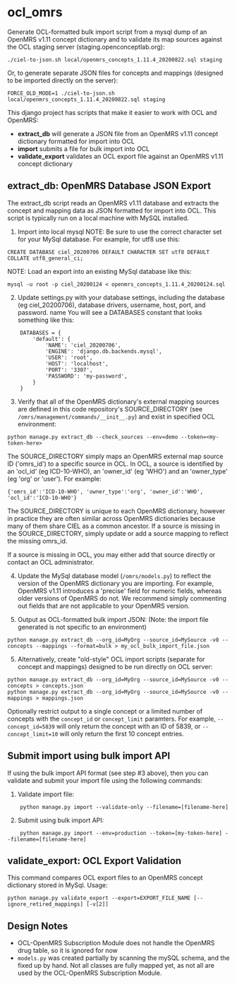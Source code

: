 # ocl_omrs


Generate OCL-formatted bulk import script from a mysql dump of an OpenMRS v1.11 concept dictionary and to validate its 
map sources against the OCL staging server (staging.openconceptlab.org):
```
./ciel-to-json.sh local/openmrs_concepts_1.11.4_20200822.sql staging
```

Or, to generate separate JSON files for concepts and mappings (designed to be imported directly on the server):
```
FORCE_OLD_MODE=1 ./ciel-to-json.sh local/openmrs_concepts_1.11.4_20200822.sql staging
```



This django project has scripts that make it easier to work with OCL and OpenMRS:
* **extract_db** will generate a JSON file from an OpenMRS v1.11 concept dictionary formatted for import into OCL
* **import** submits a file for bulk import into OCL
* **validate_export** validates an OCL export file against an OpenMRS v1.11 concept dictionary

## extract_db: OpenMRS Database JSON Export
The extract_db script reads an OpenMRS v1.11 database and extracts the concept and mapping data as JSON formatted for import into OCL. This script is typically run on a local machine with MySQL installed.

1. Import into local mysql
   NOTE: Be sure to use the correct character set for your MySql database. For example, for utf8 use this:
```
CREATE DATABASE ciel_20200706 DEFAULT CHARACTER SET utf8 DEFAULT COLLATE utf8_general_ci;
```
   NOTE: Load an export into an existing MySql database like this:
```
mysql -u root -p ciel_20200124 < openmrs_concepts_1.11.4_20200124.sql
```

2. Update settings.py with your database settings, including the database (eg ciel_20200706),
   database drivers, username, host, port, and password. name You will see a DATABASES constant
   that looks something like this:

```
    DATABASES = {
        'default': {
            'NAME': 'ciel_20200706',
            'ENGINE': 'django.db.backends.mysql',
            'USER': 'root',
            'HOST': 'localhost',
            'PORT': '3307',
            'PASSWORD': 'my-password',
        }
    }
```

3. Verify that all of the OpenMRS dictionary's external mapping sources are defined in this code
   repository's SOURCE_DIRECTORY (see `/omrs/management/commands/__init__.py`) and exist in specified
   OCL environment:

```
python manage.py extract_db --check_sources --env=demo --token=<my-token-here>
```

   The SOURCE_DIRECTORY simply maps an OpenMRS external map source ID ('omrs_id') to a specific source
   in OCL. In OCL, a source is identified by an 'ocl_id' (eg ICD-10-WHO), an 'owner_id' (eg 'WHO') and
   an 'owner_type' (eg 'org' or 'user'). For example:

```
{'omrs_id':'ICD-10-WHO', 'owner_type':'org', 'owner_id':'WHO', 'ocl_id':'ICD-10-WHO'}
```

   The SOURCE_DIRECTORY is unique to each OpenMRS dictionary, however in practice they are often
   similar across OpenMRS dictionaries because many of them share CIEL as a common ancestor.
   If a source is missing in the SOURCE_DIRECTORY, simply update or add a source mapping to reflect
   the missing omrs_id.

   If a source is missing in OCL, you may either add that source directly or contact an OCL
   administrator.

4. Update the MySql database model (`/omrs/models.py`) to reflect the version of the OpenMRS
   dictionary you are importing. For example, OpenMRS v1.11 introduces a 'precise' field for
   numeric fields, whereas older versions of OpenMRS do not. We recommend simply commenting
   out fields that are not applicable to your OpenMRS version.

5. Output as OCL-formatted bulk import JSON:
   (Note: the import file generated is not specific to an environment)

```
python manage.py extract_db --org_id=MyOrg --source_id=MySource -v0 --concepts --mappings --format=bulk > my_ocl_bulk_import_file.json
```

5. Alternatively, create "old-style" OCL import scripts (separate for concept and mappings)
    designed to be run directly on OCL server:
```
python manage.py extract_db --org_id=MyOrg --source_id=MySource -v0 --concepts > concepts.json
python manage.py extract_db --org_id=MyOrg --source_id=MySource -v0 --mappings > mappings.json
```

Optionally restrict output to a single concept or a limited number of concepts with the `concept_id` or `concept_limit` paramters. For example, `--concept_id=5839` will only return the concept with an ID of 5839, or `--concept_limit=10` will only return the first 10 concept entries.

## Submit import using bulk import API
If using the bulk import API format (see step #3 above), then you can validate and submit your import file using the following commands:

1. Validate import file:
```
    python manage.py import --validate-only --filename=[filename-here]
```
2. Submit using bulk import API:
``` 
    python manage.py import --env=production --token=[my-token-here] --filename=[filename-here]
```

## validate_export: OCL Export Validation
This command compares OCL export files to an OpenMRS concept dictionary stored in MySql.
Usage:
```
python manage.py validate_export --export=EXPORT_FILE_NAME [--ignore_retired_mappings] [-v[2]]
```

## Design Notes
* OCL-OpenMRS Subscription Module does not handle the OpenMRS drug table, so it is ignored for now
* `models.py` was created partially by scanning the mySQL schema, and the fixed up by hand. Not all classes are fully mapped yet, as not all are used by the OCL-OpenMRS Subscription Module.
